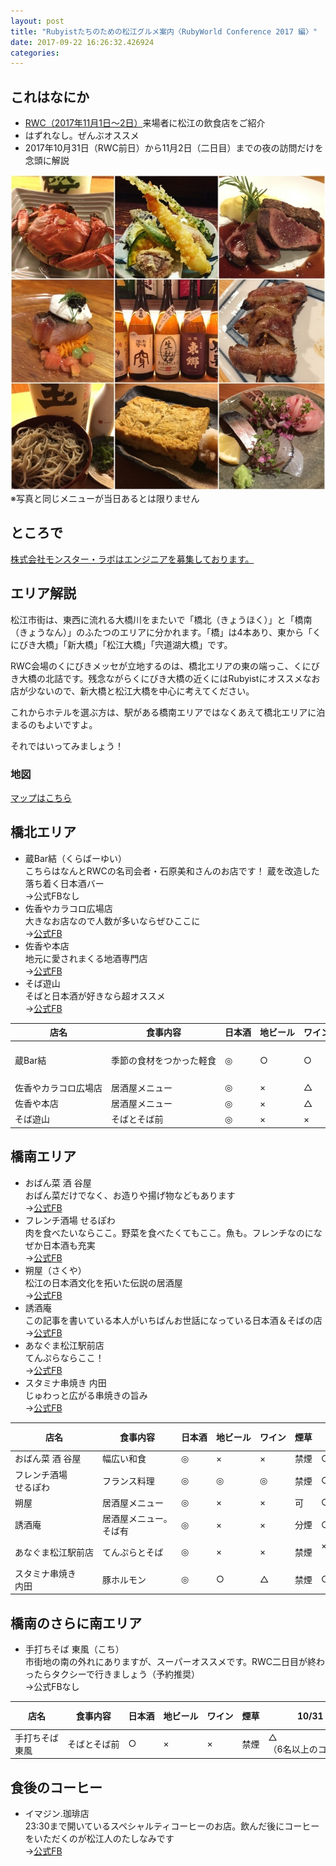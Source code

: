 ```yaml
---
layout: post
title: "Rubyistたちのための松江グルメ案内〈RubyWorld Conference 2017 編〉"
date: 2017-09-22 16:26:32.426924
categories: 
---
```


<style type="text/css">
<!--
table {
display: block;
overflow: auto;
word-break: keep-all;
}
//-->
</style>
<base target="_blank">

## これはなにか

- [RWC（2017年11月1日〜2日）](http://2017.rubyworld-conf.org/ja/)来場者に松江の飲食店をご紹介
- はずれなし。ぜんぶオススメ
- 2017年10月31日（RWC前日）から11月2日（二日目）までの夜の訪問だけを念頭に解説

![](/assets/images/201709/RWC.jpg)
※写真と同じメニューが当日あるとは限りません

## ところで

[株式会社モンスター・ラボはエンジニアを募集しております。](https://www.wantedly.com/companies/monstarlab/projects)

## エリア解説

松江市街は、東西に流れる大橋川をまたいで「橋北（きょうほく）」と「橋南（きょうなん）」のふたつのエリアに分かれます。「橋」は4本あり、東から「くにびき大橋」「新大橋」「松江大橋」「宍道湖大橋」です。

RWC会場のくにびきメッセが立地するのは、橋北エリアの東の端っこ、くにびき大橋の北詰です。残念ながらくにびき大橋の近くにはRubyistにオススメなお店が少ないので、新大橋と松江大橋を中心に考えてください。

これからホテルを選ぶ方は、駅がある橋南エリアではなくあえて橋北エリアに泊まるのもよいですよ。

それではいってみましょう！
  
### 地図
[マップはこちら](https://drive.google.com/open?id=19wjTZpSdGRTu-BBDrMDLmuYbIf0&usp=sharing)


## 橋北エリア
- 蔵Bar結（くらばーゆい）  
こちらはなんとRWCの名司会者・石原美和さんのお店です！ 蔵を改造した落ち着く日本酒バー  
→公式FBなし
- 佐香やカラコロ広場店  
大きなお店なので人数が多いならぜひここに  
→[公式FB](https://www.facebook.com/sakaya.karakoro/)
- 佐香や本店  
地元に愛されまくる地酒専門店  
→[公式FB](https://www.facebook.com/sakaya.tohon/?fref=ts)
- そば遊山  
そばと日本酒が好きなら超オススメ  
→[公式FB](https://www.facebook.com/sobayuzan/?fref=ts)

|店名|食事内容|日本酒|地ビール|ワイン|煙草|10/31（前日）|11/1（初日）|11/2（二日目）|
|---|---|---|---|---|---|---|---|---|
|蔵Bar結|季節の食材をつかった軽食|◎|○|○|禁煙|○（登壇者が前夜祭二次会で使うかも。登壇者に会えるかも）|×（店主がRWCレセプションの司会をしているため）|○（RWC後の開店）|
|佐香やカラコロ広場店|居酒屋メニュー|◎|×|△|可|○|○|○|
|佐香や本店|居酒屋メニュー|◎|×|△|禁煙|○|○|○|
|そば遊山|そばとそば前|◎|×|×|禁煙|○|○|○|

## 橋南エリア
- おばん菜 酒 谷屋  
おばん菜だけでなく、お造りや揚げ物などもあります  
→[公式FB](https://www.facebook.com/0sn0292878t432r/?fref=ts)
- フレンチ酒場 せるぽわ  
肉を食べたいならここ。野菜を食べたくてもここ。魚も。フレンチなのになぜか日本酒も充実  
→[公式FB](https://www.facebook.com/%E3%83%95%E3%83%AC%E3%83%B3%E3%83%81%E9%85%92%E5%A0%B4%E3%81%9B%E3%82%8B%E3%81%BD%E3%82%8F-568382506608582/?fref=ts)
- 朔屋（さくや）  
松江の日本酒文化を拓いた伝説の居酒屋  
→[公式FB](https://www.facebook.com/jizakeyasakuya/?fref=ts)
- 誘酒庵  
この記事を書いている本人がいちばんお世話になっている日本酒＆そばの店  
→[公式FB](https://www.facebook.com/jizakeyushuan/?fref=ts)
- あなぐま松江駅前店  
てんぷらならここ！  
→[公式FB](https://www.facebook.com/anaguma.matsue/?fref=ts)
- スタミナ串焼き 内田  
じゅわっと広がる串焼きの旨み  
→[公式FB](https://www.facebook.com/staminakushiyakiuchida/?fref=ts)

|店名|食事内容|日本酒|地ビール|ワイン|煙草|10/31（前日）|11/1（初日）|11/2（二日目）|
|---|---|---|---|---|---|---|---|---|
|おばん菜 酒 谷屋|幅広い和食|◎|×|×|禁煙|○|○|○|
|フレンチ酒場 せるぽわ|フランス料理|◎|◎|◎|禁煙|○|×（定休）|○|
|朔屋|居酒屋メニュー|◎|×|×|可|○|○|○|
|誘酒庵|居酒屋メニュー。そば有|◎|×|×|分煙|○|×（定休）|○|
|あなぐま松江駅前店|てんぷらとそば|◎|×|×|禁煙|×（定休）|○|○|
|スタミナ串焼き 内田|豚ホルモン|◎|○|△|禁煙|○|○|○|

## 橋南のさらに南エリア
- 手打ちそば 東風（こち）  
市街地の南の外れにありますが、スーパーオススメです。RWC二日目が終わったらタクシーで行きましょう（予約推奨）  
→公式FBなし

|店名|食事内容|日本酒|地ビール|ワイン|煙草|10/31（前日）|11/1（初日）|11/2（二日目）|
|---|---|---|---|---|---|---|---|---|
|手打ちそば 東風|そばとそば前|○|×|×|禁煙|△（6名以上のコース予約のみ）|△（同）|○（閉店時間早いので注意）|

## 食後のコーヒー
- イマジン.珈琲店  
23:30まで開いているスペシャルティコーヒーのお店。飲んだ後にコーヒーをいただくのが松江人のたしなみです  
→[公式FB](https://www.facebook.com/Imaginecoffee-%E3%82%A4%E3%83%9E%E3%82%B8%E3%83%B3%E7%8F%88%E7%90%B2%E5%BA%97-455458197962217/?fref=ts)

